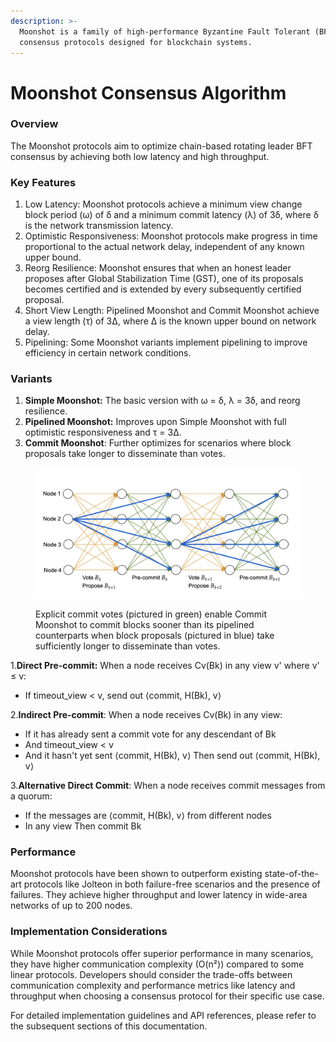 ```yaml
---
description: >-
  Moonshot is a family of high-performance Byzantine Fault Tolerant (BFT)
  consensus protocols designed for blockchain systems.
---
```


# Moonshot Consensus Algorithm

### Overview

The Moonshot protocols aim to optimize chain-based rotating leader BFT consensus by achieving both low latency and high throughput.

### Key Features

1. Low Latency: Moonshot protocols achieve a minimum view change block period (ω) of δ and a minimum commit latency (λ) of 3δ, where δ is the network transmission latency.
2. Optimistic Responsiveness: Moonshot protocols make progress in time proportional to the actual network delay, independent of any known upper bound.
3. Reorg Resilience: Moonshot ensures that when an honest leader proposes after Global Stabilization Time (GST), one of its proposals becomes certified and is extended by every subsequently certified proposal.
4. Short View Length: Pipelined Moonshot and Commit Moonshot achieve a view length (τ) of 3Δ, where Δ is the known upper bound on network delay.
5. Pipelining: Some Moonshot variants implement pipelining to improve efficiency in certain network conditions.

### Variants

1. **Simple Moonshot:** The basic version with ω = δ, λ = 3δ, and reorg resilience.
2. **Pipelined Moonshot:** Improves upon Simple Moonshot with full optimistic responsiveness and τ = 3Δ.
3. **Commit Moonshot**: Further optimizes for scenarios where block proposals take longer to disseminate than votes.

<figure><img src=".gitbook/assets/image (1) (1).png" alt=""><figcaption><p>Explicit commit votes (pictured in green) enable Commit Moonshot to commit blocks sooner than its pipelined counterparts when block proposals (pictured in blue) take sufficiently longer to disseminate than votes.</p></figcaption></figure>

1.**Direct Pre-commit:** When a node receives Cv(Bk) in any view v' where v' ≤ v:

* If timeout\_view < v, send out ⟨commit, H(Bk), v⟩

2.**Indirect Pre-commit**: When a node receives Cv(Bk) in any view:

* If it has already sent a commit vote for any descendant of Bk
* And timeout\_view < v
* And it hasn't yet sent ⟨commit, H(Bk), v⟩ Then send out ⟨commit, H(Bk), v⟩

3.**Alternative Direct Commit**: When a node receives commit messages from a quorum:

* If the messages are ⟨commit, H(Bk), v⟩ from different nodes
* In any view Then commit Bk

### Performance

Moonshot protocols have been shown to outperform existing state-of-the-art protocols like Jolteon in both failure-free scenarios and the presence of failures. They achieve higher throughput and lower latency in wide-area networks of up to 200 nodes.

### Implementation Considerations

While Moonshot protocols offer superior performance in many scenarios, they have higher communication complexity (O(n²)) compared to some linear protocols. Developers should consider the trade-offs between communication complexity and performance metrics like latency and throughput when choosing a consensus protocol for their specific use case.

For detailed implementation guidelines and API references, please refer to the subsequent sections of this documentation.
